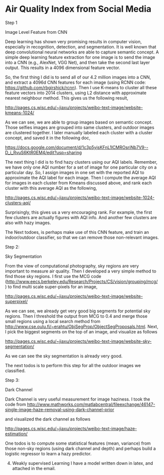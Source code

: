 # Air Quality Index from Social Media

Step 1

Image Level Feature from CNN

Deep learning has shown very promising results in computer vision, especially in recognition, detection, and segmentation. It is well known that deep convolutional neural networks are able to capture semantic concept. A simple deep learning feature extraction for one image  is to send the image into a CNN (e.g., AlexNet, VGG Net), and then take the second last layer output. This results in a 4096 dimensional feature vector.

So, the first thing I did is to send all of our 4.2 million images into a CNN, and extract a 4096d CNN features for each image (using RCNN code: https://github.com/rbgirshick/rcnn). Then I use K-means to cluster all these feature vectors into 2014 clusters, using L2 distance with approximate nearest neighbour method. This gives us the following result,

http://pages.cs.wisc.edu/~jiaxu/projects/weibo-text-image/website-kmeans-1024/

As we can see, we are able to group images based on semantic concept. Those selfies images are grouped into same clusters, and outdoor images are clustered together. I later manually labeled each cluster with a cluster concept, and saved it in the following doc,

https://docs.google.com/document/d/1c3p5yjsKFnL1lCMROsriNb7V9--D_i_RvuS6KtR0EM4/edit?usp=sharing

The next thing I did is to find hazy clusters using our AQI labels. Remember, we have only one AQI number for a set of image for one particular city on a particular day. So, I assign images in one set with the reported AQI to approximate the AQI label for each image. Then I compute the average AQI for images in each cluster from Kmeans discussed above, and rank each cluster with this average AQI as the following,

http://pages.cs.wisc.edu/~jiaxu/projects/weibo-text-image/website-1024-clusters-aqi/

Surprisingly, this gives us a very encouraging rank. For example, the first  few clusters are actually figures with AQI info. And another few clusters are also with hazy images.

The Next todoes, is perhaps make use of this CNN feature, and train an indoor/outdoor classifier, so that we can remove those non-relevant images.

Step 2:

Sky Segmentation

From the view of computational photography, sky regions are very important to measure air quality. Then I developed a very simple method to find those sky regions. I first use the MCG code (http://www.eecs.berkeley.edu/Research/Projects/CS/vision/grouping/mcg/) to find multi scale super-pixels for an image,

http://pages.cs.wisc.edu/~jiaxu/projects/weibo-text-image/website-superpixel/

As we can see, we already get very good big segments for potential sky regions. Then I threshold the output from MCG to 0.4 and merge those small regions using a local search method from http://www.cse.oulu.fi/~erahtu/ObjSegProp/ObjectSegProposals.html. Next, I pick the biggest segments on the top of an image, and visualize as follows

http://pages.cs.wisc.edu/~jiaxu/projects/weibo-text-image/website-sky-segmentation/

As we can see the sky segmentation is already very good.

The next todos is to perform this step for all the  outdoor images we classified. 

Step 3:

Dark Channel

Dark Channel is very useful measurement for image haziness. I took the code from http://www.mathworks.com/matlabcentral/fileexchange/46147-single-image-haze-removal-using-dark-channel-prior

and visualized the dark channel as follows 

http://pages.cs.wisc.edu/~jiaxu/projects/weibo-text-image/haze-estimation/

One todos is to compute some statistical features (mean, variance) from those non-sky regions (using dark channel and depth) and perhaps build a logistic regressor to learn a hazy predictor.


4. 	Weakly supervised Learning
I have a model written down in latex, and attached in the email.


